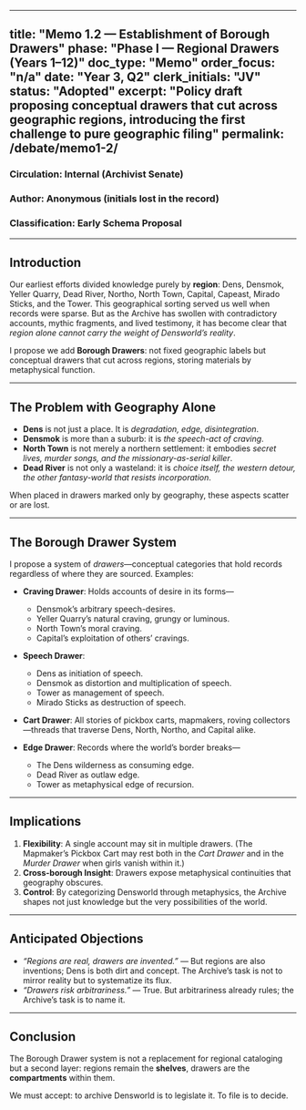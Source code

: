 
---
title: "Memo 1.2 — Establishment of Borough Drawers"
phase: "Phase I — Regional Drawers (Years 1–12)"
doc_type: "Memo"
order_focus: "n/a"
date: "Year 3, Q2"
clerk_initials: "JV"
status: "Adopted"
excerpt: "Policy draft proposing conceptual drawers that cut across geographic regions, introducing the first challenge to pure geographic filing"
permalink: /debate/memo1-2/
---

### Circulation: Internal (Archivist Senate)

### Author: Anonymous (initials lost in the record)

### Classification: Early Schema Proposal

---

## Introduction

Our earliest efforts divided knowledge purely by **region**: Dens, Densmok, Yeller Quarry, Dead River, Northo, North Town, Capital, Capeast, Mirado Sticks, and the Tower. This geographical sorting served us well when records were sparse. But as the Archive has swollen with contradictory accounts, mythic fragments, and lived testimony, it has become clear that *region alone cannot carry the weight of Densworld’s reality*.

I propose we add **Borough Drawers**: not fixed geographic labels but conceptual drawers that cut across regions, storing materials by metaphysical function.

---

## The Problem with Geography Alone

* **Dens** is not just a place. It is *degradation, edge, disintegration*.
* **Densmok** is more than a suburb: it is *the speech-act of craving*.
* **North Town** is not merely a northern settlement: it embodies *secret lives, murder songs, and the missionary-as-serial killer*.
* **Dead River** is not only a wasteland: it is *choice itself, the western detour, the other fantasy-world that resists incorporation*.

When placed in drawers marked only by geography, these aspects scatter or are lost.

---

## The Borough Drawer System

I propose a system of *drawers*—conceptual categories that hold records regardless of where they are sourced. Examples:

* **Craving Drawer**: Holds accounts of desire in its forms—

  * Densmok’s arbitrary speech-desires.
  * Yeller Quarry’s natural craving, grungy or luminous.
  * North Town’s moral craving.
  * Capital’s exploitation of others’ cravings.

* **Speech Drawer**:

  * Dens as initiation of speech.
  * Densmok as distortion and multiplication of speech.
  * Tower as management of speech.
  * Mirado Sticks as destruction of speech.

* **Cart Drawer**: All stories of pickbox carts, mapmakers, roving collectors—threads that traverse Dens, North, Northo, and Capital alike.

* **Edge Drawer**: Records where the world’s border breaks—

  * The Dens wilderness as consuming edge.
  * Dead River as outlaw edge.
  * Tower as metaphysical edge of recursion.

---

## Implications

1. **Flexibility**: A single account may sit in multiple drawers. (The Mapmaker’s Pickbox Cart may rest both in the *Cart Drawer* and in the *Murder Drawer* when girls vanish within it.)
2. **Cross-borough Insight**: Drawers expose metaphysical continuities that geography obscures.
3. **Control**: By categorizing Densworld through metaphysics, the Archive shapes not just knowledge but the very possibilities of the world.

---

## Anticipated Objections

* *“Regions are real, drawers are invented.”* — But regions are also inventions; Dens is both dirt and concept. The Archive’s task is not to mirror reality but to systematize its flux.
* *“Drawers risk arbitrariness.”* — True. But arbitrariness already rules; the Archive’s task is to name it.

---

## Conclusion

The Borough Drawer system is not a replacement for regional cataloging but a second layer: regions remain the **shelves**, drawers are the **compartments** within them.

We must accept: to archive Densworld is to legislate it. To file is to decide.
